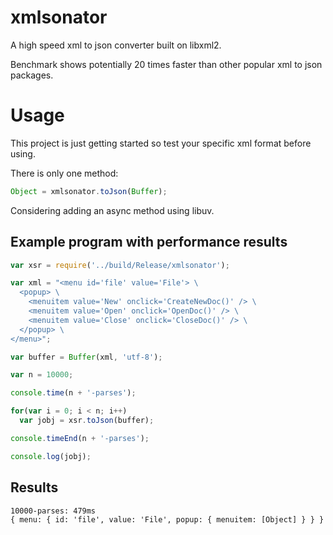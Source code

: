 # xmlsonator
A high speed xml to json converter built on libxml2.

Benchmark shows potentially 20 times faster than other popular xml to json packages.

# Usage
This project is just getting started so test your specific xml format before using.


There is only one method:

```javascript
Object = xmlsonator.toJson(Buffer);

```

Considering adding an async method using libuv.

## Example program with performance results

```javascript
var xsr = require('../build/Release/xmlsonator');

var xml = "<menu id='file' value='File'> \
  <popup> \
    <menuitem value='New' onclick='CreateNewDoc()' /> \
    <menuitem value='Open' onclick='OpenDoc()' /> \
    <menuitem value='Close' onclick='CloseDoc()' /> \
  </popup> \
</menu>";

var buffer = Buffer(xml, 'utf-8');

var n = 10000;

console.time(n + '-parses');

for(var i = 0; i < n; i++)
  var jobj = xsr.toJson(buffer);

console.timeEnd(n + '-parses');

console.log(jobj);
```

## Results
```
10000-parses: 479ms
{ menu: { id: 'file', value: 'File', popup: { menuitem: [Object] } } }
```
